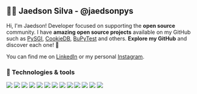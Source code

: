 ## 👋🏻 **Jaedson Silva - @jaedsonpys**

Hi, I'm Jaedson! Developer focused on supporting the **open source** community. I have **amazing open source projects** available on my GitHub such as [PySGI](https://github.com/jaedsonpys/pysgi), [CookieDB](https://github.com/jaedsonpys/cookiedb), [
BuPyTest](https://github.com/jaedsonpys/bupytest) and others. **Explore my GitHub** and discover each one! 🚀

You can find me on [LinkedIn](https://linkedin.com/in/jaedsonpys) or my personal [Instagram](https://instagram.com/jaedson.py).

### 🔧 Technologies & tools

![](https://img.shields.io/badge/OS-Linux-informational?style=flat&logo=linux&logoColor=white&color=8a6eb1)
![](https://img.shields.io/badge/Version%20Control-Git-informational?style=flat&logo=git&logoColor=white&color=8a6eb1)
![](https://img.shields.io/badge/IDE-PyCharm-informational?style=flat&logo=pycharm&logoColor=white&color=8a6eb1)
![](https://img.shields.io/badge/Lang-Python-informational?style=flat&logo=python&logoColor=white&color=8a6eb1)
![](https://img.shields.io/badge/Lang-Javascript-informational?style=flat&logo=javascript&logoColor=white&color=8a6eb1)
![](https://img.shields.io/badge/Lang-Node.js-informational?style=flat&logo=nodejs&logoColor=white&color=8a6eb1)
![](https://img.shields.io/badge/Lang-C++-informational?style=flat&logo=cplusplus&logoColor=white&color=8a6eb1)
![](https://img.shields.io/badge/Lib-React.js-informational?style=flat&logo=react&logoColor=white&color=8a6eb1)
![](https://img.shields.io/badge/Database-MySQL-informational?style=flat&logo=mysql&logoColor=white&color=8a6eb1)
![](https://img.shields.io/badge/Framework-Flask-informational?style=flat&logo=flask&logoColor=white&color=8a6eb1)
![](https://img.shields.io/badge/Lang-typescript-informational?style=flat&logo=typescript&logoColor=white&color=8a6eb1)
![](https://img.shields.io/badge/Platform-Arduino-informational?style=flat&logo=arduino&logoColor=white&color=8a6eb1)
![](https://img.shields.io/badge/Platform-ESP32-informational?style=flat&logo=espressif&logoColor=white&color=8a6eb1)
